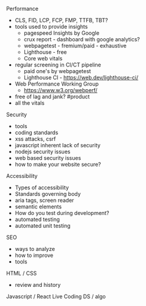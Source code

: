 Performance
-	CLS, FID, LCP, FCP, FMP, TTFB, TBT? 
-	tools used to provide insights
	- pagespeed Insights by Google
	- crux report - dashboard with google analytics?
	- webpagetest - fremium/paid - exhaustive
	- Lighthouse - free
	- Core web vitals
-	regular screening in CI/CT pipeline
	- paid one's by webpagetest
	- Lighthouse CI - https://web.dev/lighthouse-ci/
- Web Performance Working Group
	- https://www.w3.org/webperf/
- free of lag and jank? #product
- all the vitals

Security
-	tools
-	coding standards
-	xss attacks, csrf
-	javascript inherent lack of security
-	nodejs security issues
-	web based security issues
-	how to make your website secure?

Accessibility
-	Types of accessibility
-	Standards governing body
-	aria tags, screen reader
-	semantic elements
-	How do you test during development?
-	automated testing
-	automated unit testing

SEO
-	ways to analyze
-	how to improve
-	tools

HTML / CSS
-	review and history

Javascript / React
Live Coding
DS / algo

